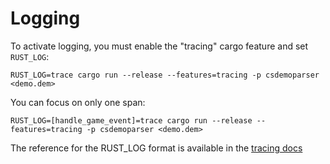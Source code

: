 # Logging

To activate logging, you must enable the "tracing" cargo feature and set `RUST_LOG`:

```
RUST_LOG=trace cargo run --release --features=tracing -p csdemoparser <demo.dem>
```

You can focus on only one span:

```
RUST_LOG=[handle_game_event]=trace cargo run --release --features=tracing -p csdemoparser <demo.dem>
```

The reference for the RUST_LOG format is available in the
[tracing docs](https://docs.rs/tracing-subscriber/latest/tracing_subscriber/filter/struct.EnvFilter.html#directives)
